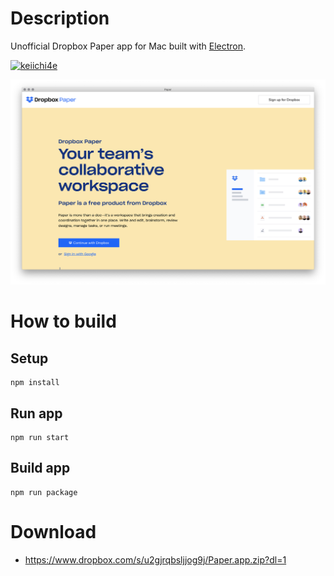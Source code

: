 # Description

Unofficial Dropbox Paper app for Mac built with [Electron](https://electronjs.org/).

[![keiichi4e](https://circleci.com/gh/keiichi4e/paper-app.svg?style=svg)](<LINK>)

<img src="https://raw.githubusercontent.com/dreamagicjp/paper-app/master/docs/paper.png">

# How to build

## Setup

```shell
npm install
```

## Run app

```shell
npm run start
```

## Build app

```shell
npm run package
```

# Download
- https://www.dropbox.com/s/u2gjrqbsljjog9j/Paper.app.zip?dl=1
